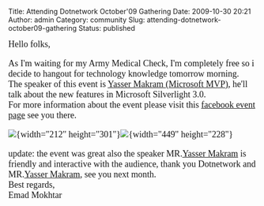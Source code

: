 Title: Attending Dotnetwork October'09 Gathering
Date: 2009-10-30 20:21
Author: admin
Category: community
Slug: attending-dotnetwork-october09-gathering
Status: published

<font face="Verdana" size="4">Hello folks,  
  
  
  
As I'm waiting for my Army Medical Check, I'm completely free so i
decide to hangout for technology knowledge tomorrow morning.  
The speaker of this event is [<u>Yasser Makram (Microsoft
MVP)</u>](http://www.silverlightrecipes.com/), he'll talk about the new
features in Microsoft Silverlight 3.0.  
For more information about the event please visit this [facebook event
page](http://www.facebook.com/video/video.php?v=153030686454&ref=nf#/event.php?eid=175398636864&index=1)
see you there.  
  
![](http://photos-g.ak.fbcdn.net/hphotos-ak-snc3/hs001.snc3/10845_208093417488_586972488_4395651_1132728_n.jpg){width="212"
height="301"}![](http://dotnetwork.org/images/Sep09%20Gathering.png){width="449"
height="228"}  
  
update: the event was great also the speaker
MR.</font><font face="Verdana" size="4">[<u>Yasser
Makram</u>](http://www.silverlightrecipes.com/)</font><font face="Verdana" size="4">
is friendly and interactive with the audience, thank you Dotnetwork and
</font><font face="Verdana" size="4">MR.</font><font face="Verdana" size="4">[<u>Yasser
Makram</u>](http://www.silverlightrecipes.com/), see you next
month.</font>  
<font face="Verdana" size="4">Best regards,  
Emad Mokhtar  
</font>

